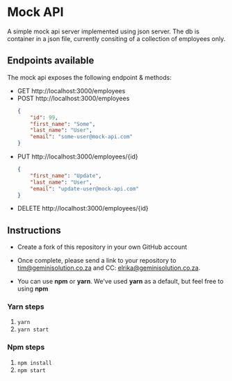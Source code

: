 # Mock API

A simple mock api server implemented using json server. The db is container in a json file, currently consiting of a 
collection of employees only.

## Endpoints available

The mock api exposes the following endpoint & methods:

* GET http://localhost:3000/employees
* POST http://localhost:3000/employees
    ```json
    {
        "id": 99,
        "first_name": "Some",
        "last_name": "User",
        "email": "some-user@mock-api.com"
    }
    ```
* PUT http://localhost:3000/employees/{id}
    ```json
    {
        "first_name": "Update",
        "last_name": "User",
        "email": "update-user@mock-api.com"
    }
    ```
* DELETE http://localhost:3000/employees/{id}

## Instructions

* Create a fork of this repository in your own GitHub account
* Once complete, please send a link to your repository to tim@geminisolution.co.za and CC: elrika@geminisolution.co.za.

* You can use __npm__ or __yarn__. We've used __yarn__ as a default, but feel free to using __npm__

### Yarn steps
1. ```yarn```
2. ```yarn start```

### Npm steps
1. ```npm install```
2. ```npm start```
